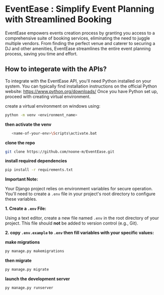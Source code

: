 # EventEase : Simplify Event Planning with Streamlined Booking
EventEase empowers events creation process by granting you access to a comprehensive suite of booking services, eliminating the need to juggle multiple vendors. From finding the perfect venue and caterer to securing a DJ and other amenities, EventEase streamlines the entire event planning process, saving you time and effort.
## How to integerate with the APIs?
To integrate with the EventEase API, you'll need Python installed on your system. You can typically find installation instructions on the official Python website: https://www.python.org/downloads/
Once you have Python set up, proceed with creating virtual environment.

create a virtual environment on windows using:
```bash
python -m venv <environment_name>
```
**then activate the venv**
```bash
   <name-of-your-env>\Scripts\activate.bat
```
**clone the repo**
```bash
git clone https://github.com/noone-m/EventEase.git
```

**install required dependencies**
```bash
pip install -r requirements.txt
```


**Important Note:** 

Your Django project relies on environment variables for secure operation. You'll need to create a `.env` file in your project's root directory to configure these variables.

**1. Create a `.env` File:**

Using a text editor, create a new file named `.env` in the root directory of your project. This file should **not** be added to version control (e.g., Git).

**2. copy `.env.example` to `.env` then fill variables with your specific values:**

**make migrations** 
```bash
py manage.py makemigrations
```
**then migrate**
```bash
py manage.py migrate
```
**launch the development server** 
```bash
py manage.py runserver
```
